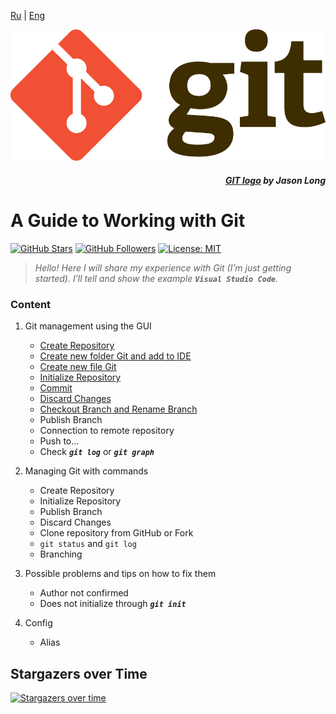 [Ru](/readme.md) | [Eng](readme_en.md)

![](/assets/Git_Logo_full.png)
<div align="right">

##### _[GIT logo](https://git-scm.com/downloads/logos) by Jason Long_

</div>

# A Guide to Working with Git

[![GitHub Stars](https://img.shields.io/github/stars/dimachque/Guide-to-Git-HW-01?style=social)](https://github.com/dimachque/Guide-to-Git-HW-01)
[![GitHub Followers](https://img.shields.io/github/followers/dimachque?style=social)](https://github.com/dimachque)
[![License: MIT](https://img.shields.io/badge/License-MIT-blue.svg)](https://opensource.org/licenses/MIT)

>_Hello! Here I will share my experience with Git (I’m just getting started). I’ll tell and show the example **`Visual Studio Code`**._

### Content

1. Git management using the GUI
    * [Create Repository](/readme_en/create%20repository_en.md)
    * [Create new folder Git and add to IDE](/readme_en/create%20new%20folder_en.md)
    * [Create new file Git](/readme_en/create%20new%20file_en.md)
    * [Initialize Repository](/readme_en/iInitialize%20repository_en.md)
    * [Commit](/readme_en/commit_en.md)
    * [Discard Changes](/readme_en/Discard%20Changes_en.md)
    * [Checkout Branch and Rename Branch](/readme_en/Branching_en.md)
    * Publish Branch
    * Connection to remote repository
    * Push to...
    * Check **_`git log`_** or **_`git graph`_**

2. Managing Git with commands
    * Create Repository
    * Initialize Repository
    * Publish Branch
    * Discard Changes
    * Clone repository from GitHub or Fork
    * `git status` and `git log`
    * Branching

3. Possible problems and tips on how to fix them
    * Author not confirmed
    * Does not initialize through **_`git init`_**

4. Config
    * Alias

## Stargazers over Time

[![Stargazers over time](https://starchart.cc/dimachque/Guide-to-Git-HW-01.svg?variant=adaptive)](https://starchart.cc/dimachque/Guide-to-Git-HW-01)
